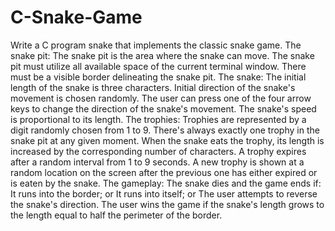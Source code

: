 # C-Snake-Game
Write a C program snake that implements the classic snake game.
The snake pit:
The snake pit is the area where the snake can move.
The snake pit must utilize all available space of the current terminal window.
There must be a visible border delineating the snake pit.
The snake:
The initial length of the snake is three characters.
Initial direction of the snake's movement is chosen randomly.
The user can press one of the four arrow keys to change the direction of the snake's movement.
The snake's speed is proportional to its length.
The trophies:
Trophies are represented by a digit randomly chosen from 1 to 9.
There's always exactly one trophy in the snake pit at any given moment.
When the snake eats the trophy, its length is increased by the corresponding number of characters.
A trophy expires after a random interval from 1 to 9 seconds.
A new trophy is shown at a random location on the screen after the previous one has either expired or is eaten by the snake.
The gameplay:
The snake dies and the game ends if:
It runs into the border; or
It runs into itself; or
The user attempts to reverse the snake's direction.
The user wins the game if the snake's length grows to the length equal to half the perimeter of the border.

